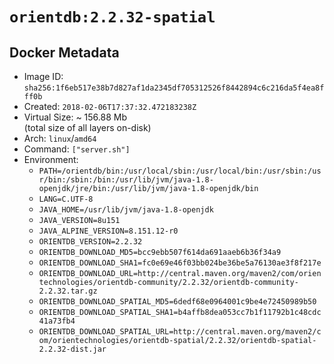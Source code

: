 # `orientdb:2.2.32-spatial`

## Docker Metadata

- Image ID: `sha256:1f6eb517e38b7d827af1da2345df705312526f8442894c6c216da5f4ea8fff0b`
- Created: `2018-02-06T17:37:32.472183238Z`
- Virtual Size: ~ 156.88 Mb  
  (total size of all layers on-disk)
- Arch: `linux`/`amd64`
- Command: `["server.sh"]`
- Environment:
  - `PATH=/orientdb/bin:/usr/local/sbin:/usr/local/bin:/usr/sbin:/usr/bin:/sbin:/bin:/usr/lib/jvm/java-1.8-openjdk/jre/bin:/usr/lib/jvm/java-1.8-openjdk/bin`
  - `LANG=C.UTF-8`
  - `JAVA_HOME=/usr/lib/jvm/java-1.8-openjdk`
  - `JAVA_VERSION=8u151`
  - `JAVA_ALPINE_VERSION=8.151.12-r0`
  - `ORIENTDB_VERSION=2.2.32`
  - `ORIENTDB_DOWNLOAD_MD5=bcc9ebb507f614da691aaeb6b36f34a9`
  - `ORIENTDB_DOWNLOAD_SHA1=fc0e69e46f03bb024be36be5a76130ae3f8f217e`
  - `ORIENTDB_DOWNLOAD_URL=http://central.maven.org/maven2/com/orientechnologies/orientdb-community/2.2.32/orientdb-community-2.2.32.tar.gz`
  - `ORIENTDB_DOWNLOAD_SPATIAL_MD5=6dedf68e0964001c9be4e72450989b50`
  - `ORIENTDB_DOWNLOAD_SPATIAL_SHA1=b4affb8dea053cc7b1f11792b1c48cdc41a73fb4`
  - `ORIENTDB_DOWNLOAD_SPATIAL_URL=http://central.maven.org/maven2/com/orientechnologies/orientdb-spatial/2.2.32/orientdb-spatial-2.2.32-dist.jar`
